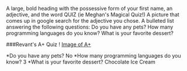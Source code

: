 A large, bold heading with the possessive form of your first name, an adjective, and the word QUIZ (ie Meghan's Magical Quiz!)
A picture that comes up in google search for the adjective you chose.
A bulleted list answering the following questions:
Do you have any pets?
How many programming languages do you know?
What is your favorite dessert?

###Revant's A+ Quiz
! [Image of A+](http://static1.squarespace.com/static/5509e96de4b0555ed6d0b922/t/55106a49e4b03d1f4852ebc0/1511810795798/)

*Do you have any pets? No
*How many programming languages do you know? 3
*What is your favorite dessert? Chocolate Ice Cream